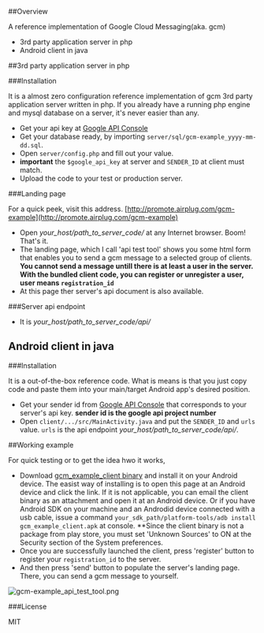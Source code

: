 ##Overview

A reference implementation of Google Cloud Messaging(aka. gcm) 
- 3rd party application server in php
- Android client in java

##3rd party application server in php

###Installation

It is a almost zero configuration reference implementation of gcm 3rd party application server written in php. If you already have a running php engine and mysql database on a server, it's never easier than any. 

- Get your api key at [Google API Console](https://code.google.com/apis/console)
- Get your database ready, by importing `server/sql/gcm-example_yyyy-mm-dd.sql`.
- Open `server/config.php` and fill out your value. 
- **important** the `$google_api_key` at server and `SENDER_ID` at client must match.
- Upload the code to your test or production server.

###Landing page

For a quick peek, visit this address. [http://promote.airplug.com/gcm-example](http://promote.airplug.com/gcm-example)

- Open *your_host/path_to_server_code/* at any Internet browser. Boom! That's it.
- The landing page, which I call 'api test tool' shows you some html form that enables you to send a gcm message to a selected group of clients. **You cannot send a message untill there is at least a user in the server. With the bundled client code, you can register or unregister a user, user means `registration_id`**
- At this page ther server's api document is also available.

###Server api endpoint

- It is *your_host/path_to_server_code/api/*

## Android client in java

###Installation

It is a out-of-the-box reference code. What is means is that you just copy code and paste them into your main/target Android app's desired position.

- Get your sender id from [Google API Console](https://code.google.com/apis/console) that corresponds to your server's api key. **sender id is the google api project number**
- Open `client/.../src/MainActivity.java` and put the `SENDER_ID` and `urls` value. `urls` is the api endpoint *your_host/path_to_server_code/api/*.

##Working example

For quick testing or to get the idea hwo it works,

- Download [gcm_example_client binary](http://promote.airplug.com/gcm-example/res/bin/gcm_example_client.apk) and install it on your Android device. The easist way of installing is to open this page at an Android device and click the link. If it is not applicable, you can email the client binary as an attachment and open it at an Android device. Or if you have Android SDK on your machine and an Androdid device connected with a usb cable, issue a command `your_sdk_path/platform-tools/adb install gcm_example_client.apk` at console. **Since the client binary is not a package from play store, you must set 'Unknown Sources' to ON at the Security section of the System preferences.
- Once you are successfully launched the client, press 'register' button to register your `registration_id` to the server.
- And then press 'send' button to populate the server's landing page. There, you can send a gcm message to yourself.

![gcm-example_api_test_tool.png](http://promote.airplug.com/gcm-example/res/img/gcm-example_api_test_tool.png)

###License

MIT

